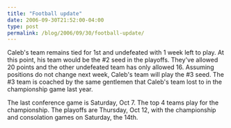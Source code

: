```yaml
---
title: "Football update"
date: 2006-09-30T21:52:00-04:00
type: post
permalink: /blog/2006/09/30/football-update/
---
```

Caleb's team remains tied for 1st and undefeated with 1 week left to play. At this point, his team would be the #2 seed in the playoffs. They've allowed 20 points and the other undefeated team has only allowed 16. Assuming positions do not change next week, Caleb's team will play the #3 seed. The #3 team is coached by the same gentlemen that Caleb's team lost to in the championship game last year.

The last conference game is Saturday, Oct 7. The top 4 teams play for the championship. The playoffs are Thursday, Oct 12, with the championship and consolation games on Saturday, the 14th.
